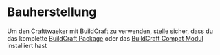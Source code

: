 # Bauherstellung

Um den Crafttwaeker mit BuildCraft zu verwenden, stelle sicher, dass du das komplette [BuildCraft Package](https://www.curseforge.com/minecraft/mc-mods/buildcraft) oder das [BuildCraft Compat Modul](https://www.curseforge.com/minecraft/mc-mods/buildcraft-compat) installiert hast
